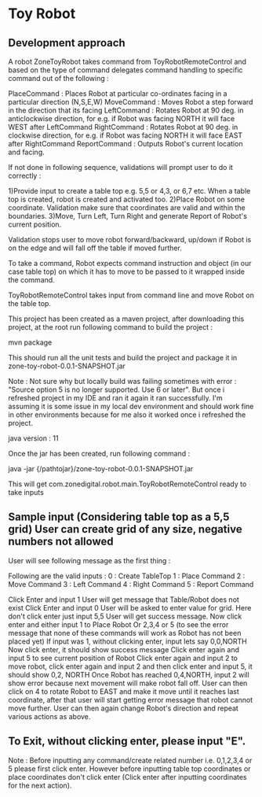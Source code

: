 # Toy Robot

Development approach
---------------------

A robot ZoneToyRobot takes command from ToyRobotRemoteControl and based on the type of command delegates command handling to specific command out of the following :

PlaceCommand : Places Robot at particular co-ordinates facing in a particular direction (N,S,E,W)
MoveCommand : Moves Robot a step forward in the direction that its facing
LeftCommand : Rotates Robot at 90 deg. in anticlockwise direction, for e.g. if Robot was facing NORTH it will face WEST after LeftCommand
RightCommand : Rotates Robot at 90 deg. in clockwise direction, for e.g. if Robot was facing NORTH it will face EAST after RightCommand
ReportCommand : Outputs Robot's current location and facing.

If not done in following sequence, validations will prompt user to do it correctly :

1)Provide input to create a table top e.g. 5,5 or 4,3, or 6,7 etc. When a table top is created, robot is created and activated too.
2)Place Robot on some coordinate. Validation make sure that coordinates are valid and within the boundaries.
3)Move, Turn Left, Turn Right and generate Report of Robot's current position.

Validation stops user to move robot forward/backward, up/down if Robot is on the edge and will fall off the table if moved further.

To take a command, Robot expects command instruction and object (in our case table top) on which it has to move to be passed to it wrapped inside the command.

 ToyRobotRemoteControl takes input from command line and move Robot on the table top.


This project has been created as a maven project, after downloading this project, at the root run following command to build the project : 

mvn package

This should run all the unit tests and build the project and package it in zone-toy-robot-0.0.1-SNAPSHOT.jar

Note : Not sure why but locally build was failing sometimes with error : "Source option 5 is no longer supported. Use 6 or later". But once i refreshed project in my
IDE and ran it again it ran successfully. I'm assuming it is some issue in my local dev environment and should work fine in other environments because for me
also it worked once i refreshed the project.

java version : 11

Once the jar has been created, run following command : 

java -jar {/pathtojar}/zone-toy-robot-0.0.1-SNAPSHOT.jar

This will get com.zonedigital.robot.main.ToyRobotRemoteControl ready to take inputs

Sample input (Considering table top as a 5,5 grid) User can create grid of any size, negative numbers not allowed
------------------------------------------------------------------------------------------------------------------------

User will see following message as the first thing : 

Following are the valid inputs : 
0 : Create TableTop 
  1 : Place Command 
 2 : Move Command 
 3 : Left Command 
 4 : Right Command 
 5 : Report Command
 
Click Enter and input 1
User will get message that Table/Robot does not exist
Click Enter and input 0
User will be asked to enter value for grid. Here don't click enter just input 5,5
User will get success message.
Now click enter and either input 1 to Place Robot Or 2,3,4 or 5 (to see the error message that none of these commands will work as Robot has not been placed yet)
If input was 1, without clicking enter, input lets say 0,0,NORTH
Now click enter, it should show success message
Click enter again and input 5 to see current position of Robot
Click enter again and input 2 to move robot, click enter again and input 2 and then click enter and input 5, it should show 0,2, NORTH
Once Robot has reached 0,4,NORTH, input 2 will show error because next movement will make robot fall off.
User can then click on 4 to rotate Robot to EAST and make it move until it reaches last coordinate, after that user will start getting error message that robot cannot move further.
User can then again change Robot's direction and repeat various actions as above.

To Exit, without clicking enter, please input "E".
----------------------------------------------------

Note : Before inputting any command/create related number i.e. 0,1,2,3,4 or 5 please first click enter. However before inputting table top coordinates or place coordinates don't click enter (Click enter after inputting coordinates for the next action).
 